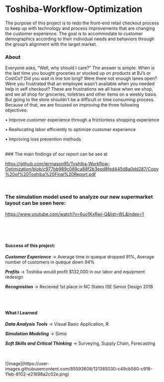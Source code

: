 # Toshiba-Workflow-Optimization

The purpose of this project is to redo the front-end retail checkout process to keep up with technology and process improvements that are changing the customer experience. The goal is to accommodate to customer demographics according to their individual needs and behaviors through the group’s alignment with the target market.

### About
Everyone asks, “Well, why should I care?” The answer is simple. When is the last time you bought groceries or stocked up on products at BJ’s or CostCo? Did you wait in line too long? Were there not enough lanes open? Were you frustrated that an employee wasn’t available when you needed help in self checkout?
These are frustrations we all have when we shop, and we all shop for groceries, toiletries and other items on a weekly basis. But going to the store shouldn’t be a difficult or time consuming process. Because of that, we are focused on improving the three following objectives: 

•	Improve customer experience through a frictionless shopping experience 

•	Reallocating labor efficiently to optimize customer experience 

•	Improving loss prevention methods


<br/>
### The main findings of our report can be see at 

https://github.com/jermason95/Toshiba-Workflow-Optimization/blob/c977bb989c069ca88f2b3eed8fed445d8a0dd287/Copy%20of%20Toshiba%20Final%20Report.pdf

<br/>

### The simulation model used to analyze our new supermarket layout can be seen here: 

https://www.youtube.com/watch?v=6uo1KxRwj-Q&list=WL&index=1

 
  <br/>
  <br/>
  <br/>

#### Success of this project:

***Customer Experience*** → Average time in queque dropped 91%, Average number of customers in queque down 94%

***Profits*** →  Toshiba would profit $132,000 in our labor and equipment redesign

***Recognistion*** →  Recieved 1st place in NC States ISE Senior Design 2018

 <br/>
 <br/>

#### What I Learned

***Data Analysis Tools*** → Visual Basic Application, R

***Simulation Modeling*** → Simio

***Soft Skills and Critical Thinking*** → Surveying, Supply Chain, Forecasting
 
 <br/>
  <br/>
![image](https://user-images.githubusercontent.com/85593608/121385030-c49cb580-c916-11eb-8102-e21698a2c02e.png)

